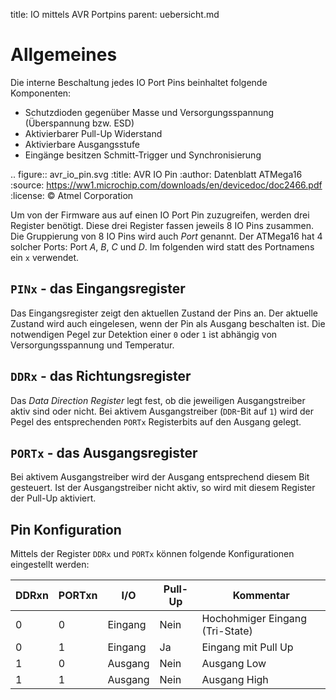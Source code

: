 title: IO mittels AVR Portpins
parent: uebersicht.md

# Allgemeines
Die interne Beschaltung jedes IO Port Pins beinhaltet folgende Komponenten:

* Schutzdioden gegenüber Masse und Versorgungsspannung (Überspannung bzw. ESD)
* Aktivierbarer Pull-Up Widerstand
* Aktivierbare Ausgangsstufe
* Eingänge besitzen Schmitt-Trigger und Synchronisierung

.. figure:: avr_io_pin.svg
    :title: AVR IO Pin
    :author: Datenblatt ATMega16
    :source: https://ww1.microchip.com/downloads/en/devicedoc/doc2466.pdf
    :license: &copy; Atmel Corporation

Um von der Firmware aus auf einen IO Port Pin zuzugreifen, werden drei Register benötigt. Diese drei Register fassen jeweils 8 IO Pins zusammen. Die Gruppierung von 8 IO Pins wird auch *Port* genannt. Der ATMega16 hat 4 solcher Ports: Port *A*, *B*, *C* und *D*. Im folgenden wird statt des Portnamens ein `x` verwendet.

## `PINx` - das Eingangsregister
Das Eingangsregister zeigt den aktuellen Zustand der Pins an. Der aktuelle Zustand wird auch eingelesen, wenn der Pin als Ausgang beschalten ist. Die notwendigen Pegel zur Detektion einer `0` oder `1` ist abhängig von Versorgungsspannung und Temperatur.

## `DDRx` - das Richtungsregister
Das *Data Direction Register* legt fest, ob die jeweiligen Ausgangstreiber aktiv sind oder nicht. Bei aktivem Ausgangstreiber (`DDR`-Bit auf `1`) wird der Pegel des entsprechenden `PORTx` Registerbits auf den Ausgang gelegt.

## `PORTx` - das Ausgangsregister
Bei aktivem Ausgangstreiber wird der Ausgang entsprechend diesem Bit gesteuert. Ist der Ausgangstreiber nicht aktiv, so wird mit diesem Register der Pull-Up aktiviert.

## Pin Konfiguration
Mittels der Register `DDRx` und `PORTx` können folgende Konfigurationen eingestellt werden:

DDRxn | PORTxn | I/O | Pull-Up | Kommentar
-|-|-|-|-
0 | 0 |  Eingang | Nein | Hochohmiger Eingang (Tri-State)
0 | 1 |  Eingang | Ja | Eingang mit Pull Up
1 | 0 |  Ausgang | Nein | Ausgang Low
1 | 1 |  Ausgang | Nein | Ausgang High
